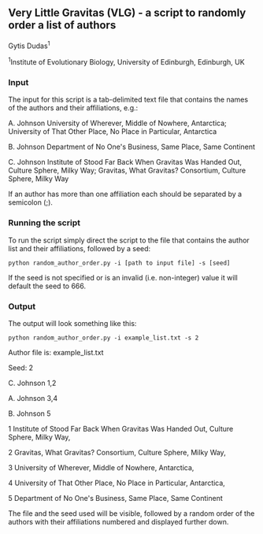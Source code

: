 ## Very Little Gravitas (VLG) - a script to randomly order a list of authors

Gytis Dudas<sup>1</sup>

<sup>1</sup>Institute of Evolutionary Biology, University of Edinburgh, Edinburgh, UK


### Input

The input for this script is a tab-delimited text file that contains the names of the authors and their affiliations, e.g.:

A. Johnson  University of Wherever, Middle of Nowhere, Antarctica; University of That Other Place, No Place in Particular, Antarctica

B. Johnson  Department of No One's Business, Same Place, Same Continent

C. Johnson  Institute of Stood Far Back When Gravitas Was Handed Out, Culture Sphere, Milky Way; Gravitas, What Gravitas? Consortium, Culture Sphere, Milky Way


If an author has more than one affiliation each should be separated by a semicolon (;).

### Running the script

To run the script simply direct the script to the file that contains the author list and their affiliations, followed by a seed:

``python random_author_order.py -i [path to input file] -s [seed]``

If the seed is not specified or is an invalid (i.e. non-integer) value it will default the seed to 666.

### Output

The output will look something like this:

``python random_author_order.py -i example_list.txt -s 2``

Author file is: example_list.txt

Seed: 2

C. Johnson	1,2

A. Johnson	3,4

B. Johnson	5

1 Institute of Stood Far Back When Gravitas Was Handed Out, Culture Sphere, Milky Way, 

2 Gravitas, What Gravitas? Consortium, Culture Sphere, Milky Way, 

3 University of Wherever, Middle of Nowhere, Antarctica, 

4 University of That Other Place, No Place in Particular, Antarctica, 

5 Department of No One's Business, Same Place, Same Continent

The file and the seed used will be visible, followed by a random order of the authors with their affiliations numbered and displayed further down.
